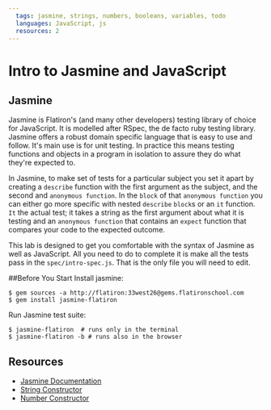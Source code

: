 ```yaml
---
  tags: jasmine, strings, numbers, booleans, variables, todo
  languages: JavaScript, js
  resources: 2
---
```


# Intro to Jasmine and JavaScript
## Jasmine
Jasmine is Flatiron's (and many other developers) testing library of choice for JavaScript.  It is modelled after RSpec, the de facto ruby testing library.  Jasmine offers a robust domain specific language that is easy to use and follow.  It's main use is for unit testing. In practice this means testing functions and objects in a program in isolation to assure they do what they're expected to.

In Jasmine, to make set of tests for a particular subject you set it apart by creating a `describe` function with the first argument as the subject, and the second and `anonymous function`.  In the `block` of that `anonymous function` you can either go more specific with nested `describe` `block`s or an `it` function. `It` the actual test; it takes a string as the first argument about what it is testing and an `anonymous function` that contains an `expect` function that compares your code to the expected outcome.  

This lab is designed to get you comfortable with the syntax of Jasmine as well as JavaScript.  All you need to do to complete it is make all the tests pass in the `spec/intro-spec.js`.  That is the only file you will need to edit.

##Before You Start
Install jasmine:
  ```shell
  $ gem sources -a http://flatiron:33west26@gems.flatironschool.com
  $ gem install jasmine-flatiron
  ```
Run Jasmine test suite:
  ```shell
  $ jasmine-flatiron  # runs only in the terminal
  $ jasmine-flatiron -b # runs also in the browser
  ```

## Resources
* [Jasmine Documentation](http://jasmine.github.io/2.0/introduction.html)
* [String Constructor](https://developer.mozilla.org/en-US/docs/Web/JavaScript/Reference/Global_Objects/String)
* [Number Constructor](https://developer.mozilla.org/en-US/docs/Web/JavaScript/Reference/Global_Objects/Number)